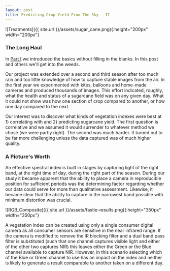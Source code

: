 ```yaml
---
layout: post
title: Predicting Crop Yield From The Sky - II
---
```


![Treatments]({{ site.url }}/assets/sugar_cane.png){:height="200px" width="200px"} 

### The Long Haul

In [Part I](https://geraldmc.github.io/2019/05/06/predicting-yield-1/) we introduced the basics without filling in the blanks. In this post and others we'll get into the weeds.

Our project was extended over a second and third season after too much rain and too little knowledge of how to capture stable images from the air. In the first year we experimented with kites, balloons and home-made cameras and produced thousands of images. This effort indicated, roughly, what the health and status of a sugarcane field was on any given day. What it could not show was how one section of crop compared to another, or how one day compared to the next.

Our interest was to discover what kinds of vegetation indexes were best at 1) correlating with and 2) predicting sugarcane yield. The first question is correlative and we assumed it would surrender to whatever method we chose (we were partly right). The second was much harder. It turned out to be far more challenging unless the data captured was of much higher quality.

### A Picture's Worth

An effective spectral index is built in stages by capturing light of the right band, at the right time of day, during the right part of the season. During our study it became apparent that the ability to place a camera in reproducible position for sufficient periods was the determining factor regarding whether our data could serve for more than qualitative assessment. Likewise, it became clear that the ability to capture in the narrowest band possible with minimum distortion was crucial.

![RGB_Composite]({{ site.url }}/assets/fastie-results.png){:height="350px" width="350px"} 

A vegetation index can be created using only a single consumer digital camera as all consumer sensors are sensitive in the near infrared range. If the camera is modified to remove the IR blocking filter and a dual band pass filter is substituted (such that one channel captures visible light and either of the other two captures NIR) this leaves either the Green or the Blue channel available to capture NIR. However, in this scenario selecting which of the Blue or Green channel to use has an impact on the index and neither is likely to generate a result comparable to another taken on a different day.